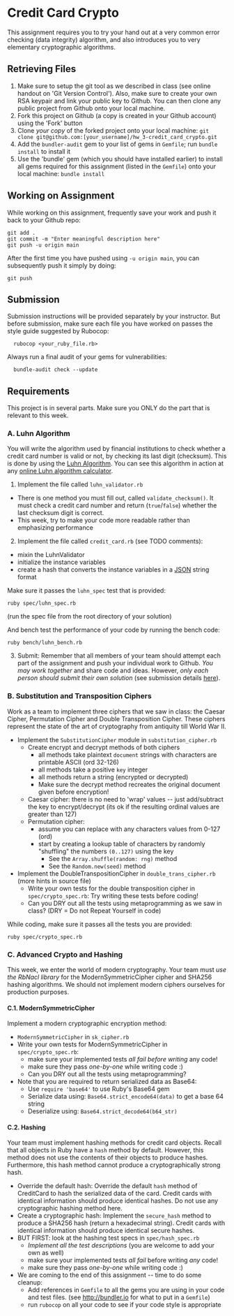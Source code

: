 # Credit Card Crypto

This assignment requires you to try your hand out at a very common error checking (data integrity) algorithm, and also introduces you to very elementary cryptographic algorithms.

## Retrieving Files

1. Make sure to setup the git tool as we described in class (see online handout on 'Git Version Control'). Also, make sure to create your own RSA keypair and link your public key to Github. You can then clone any public project from Github onto your local machine.
2. Fork this project on Github (a copy is created in your Github account) using the 'Fork' button
3. Clone *your copy* of the forked project onto your local machine:
`git clone git@github.com:[your_username]/hw_3-credit_card_crypto.git`
4. Add the `bundler-audit` gem to your list of gems in `Gemfile`; run `bundle install` to install it
5. Use the 'bundle' gem (which you should have installed earlier) to install all gems required for this assignment (listed in the `Gemfile`) onto your local machine: `bundle install`

## Working on Assignment

While working on this assignment, frequently save your work and push it back to your Github repo:

    git add .
    git commit -m "Enter meaningful description here"
    git push -u origin main

After the first time you have pushed using `-u origin main`, you can subsequently push it simply by doing:

    git push

## Submission

Submission instructions will be provided separately by your instructor. But before submission, make sure each file you have worked on passes the style guide suggested by Rubocop:

      rubocop <your_ruby_file.rb>

Always run a final audit of your gems for vulnerabilities:

      bundle-audit check --update

## Requirements

This project is in several parts. Make sure you ONLY do the part that is relevant to this week.

### A. Luhn Algorithm
<!-- markdownlint-disable ol-prefix -->

You will write the algorithm used by financial institutions to check whether a credit card number is valid or not, by checking its last digit (checksum). This is done by using the [Luhn Algorithm](http://en.wikipedia.org/wiki/Luhn_algorithm). You can see this algorithm in action at any [online Luhn algorithm calculator](http://planetcalc.com/2464/).

1. Implement the file called `luhn_validator.rb`

- There is one method you must fill out, called `validate_checksum()`. It must check a credit card number and return (`true`/`false`) whether the last checksum digit is correct.
- This week, try to make your code more readable rather than emphasizing performance

2. Implement the file called `credit_card.rb` (see TODO comments):

- mixin the LuhnValidator
- initialize the instance variables
- create a hash that converts the instance variables in a [JSON](http://en.wikipedia.org/wiki/JSON) string format

Make sure it passes the `luhn_spec` test that is provided:

    ruby spec/luhn_spec.rb

(run the spec file from the root directory of your solution)

And bench test the performance of your code by running the bench code:

    ruby bench/luhn_bench.rb

3. Submit: Remember that all members of your team should attempt each part of the assignment and push your individual work to Github. *You may work together* and share code and ideas. However, *only each person should submit their own solution* (see submission details [here](README.md#submission)).

### B. Substitution and Transposition Ciphers

Work as a team to implement three ciphers that we saw in class: the Caesar Cipher, Permutation Cipher and Double Transposition Cipher. These ciphers represent the state of the art of cryptography from antiquity till World War II.

- Implement the `SubstitutionCipher` module in `substitution_cipher.rb`
  - Create encrypt and decrypt methods of both ciphers
    - all methods take plaintext `document` strings with characters are printable ASCII (ord 32-126)
    - all methods take a positive `key` integer
    - all methods return a string (encrypted or decrypted)
    - Make sure the decrypt method recreates the original document given before encryption!
  - Caesar cipher: there is no need to 'wrap' values -- just add/subtract the key to encrypt/decrypt (its ok if the resulting ordinal values are greater than 127)
  - Permutation cipher:
    - assume you can replace with any characters values from 0-127 (ord)
    - start by creating a lookup table of characters by randomly "shuffling" the numbers `(0..127)` using the key
      - See the `Array.shuffle(random: rng)` method
      - See the `Random.new(seed)` method
- Implement the DoubleTranspositionCipher in `double_trans_cipher.rb` (more hints in source file)
  - Write your own tests for the double transposition cipher in `spec/crypto_spec.rb`:  Try writing these tests before coding!
  - Can you DRY out all the tests using metaprogramming as we saw in class? (DRY = Do not Repeat Yourself in code)

While coding, make sure it passes all the tests you are provided:

    ruby spec/crypto_spec.rb

### C. Advanced Crypto and Hashing

This week, we enter the world of modern cryptography. Your team must *use the RbNacl library* for the ModernSymmetricCipher cipher and SHA256 hashing algorithms. We should not implement modern ciphers ourselves for production purposes.

#### C.1. ModernSymmetricCipher

Implement a modern cryptographic encryption method:

- `ModernSymmetricCipher` in `sk_cipher.rb`
- Write your own tests for ModernSymmetricCipher in `spec/crypto_spec.rb`:
  - make sure your implemented tests *all fail before writing* any code!
  - make sure they pass *one-by-one* while writing code :)
  - Can you DRY out all the tests using metaprogramming?
- Note that you are required to return serialized data as Base64:
  - Use `require 'base64'` to use Ruby's Base64 gem
  - Serialize data using: `Base64.strict_encode64(data)` to get a base 64 string
  - Deserialize using: `Base64.strict_decode64(b64_str)`

#### C.2. Hashing

Your team must implement hashing methods for credit card objects. Recall that all objects in Ruby have a `hash` method by default. However, this method does not use the contents of their objects to produce hashes. Furthermore, this hash method cannot produce a cryptographically strong hash.

- Override the default hash: Override the default `hash` method of CreditCard to hash the serialized data of the card. Credit cards with identical information should produce identical hashes. Do not use any cryptographic hashing method here.
- Create a cryptographic hash: Implement the `secure_hash` method to produce a SHA256 hash (return a hexadecimal string). Credit cards with identical information should produce identical secure hashes.
- BUT FIRST: look at the hashing test specs in `spec/hash_spec.rb`
  - *Implement all the test descriptions* (you are welcome to add your own as well)
  - make sure your implemented tests *all fail* before writing *any* code!
  - make sure they pass *one-by-one* while writing code :)
- We are coming to the end of this assignment -- time to do some cleanup:
  - Add references in `Gemfile` to all the gems you are using in your code and test files.
    (see <http://bundler.io> for what to put in a `Gemfile`)
  - run `rubocop` on all your code to see if your code style is appropriate
